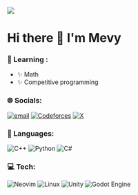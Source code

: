 ![](https://view-counter.tobyhagan.com/?user=MevyDev)
# Hi there 👋 I'm Mevy

### 🧠 Learning :
- ✨ Math
- ✨ Competitive programming

### 🌐 Socials:
[![email](https://img.shields.io/badge/Email-D14836?logo=gmail&logoColor=white)](mailto:mevydev@proton.me) [![Codeforces](https://img.shields.io/badge/Codeforces-445f9d?logo=Codeforces&logoColor=white)](https://codeforces.com/profile/Mevy) [![X](https://img.shields.io/badge/X-black.svg?logo=X&logoColor=white)](https://x.com/@mevydev)
### 🧮 Languages:
![C++](https://img.shields.io/badge/c++-%2300599C.svg?style=for-the-badge&logo=c%2B%2B&logoColor=white) ![Python](https://img.shields.io/badge/python-3670A0?style=for-the-badge&logo=python&logoColor=ffdd54) ![C#](https://img.shields.io/badge/c%23-%23239120.svg?style=for-the-badge&logo=csharp&logoColor=white)
### 💻 Tech:
![Neovim](https://img.shields.io/badge/Neovim-57A143?logo=neovim&logoColor=white&style=for-the-badge) ![Linux](https://img.shields.io/badge/Linux-FCC624?style=for-the-badge&logo=linux&logoColor=black) ![Unity](https://img.shields.io/badge/unity-%23000000.svg?style=for-the-badge&logo=unity&logoColor=white) ![Godot Engine](https://img.shields.io/badge/GODOT-%23FFFFFF.svg?style=for-the-badge&logo=godot-engine) 
